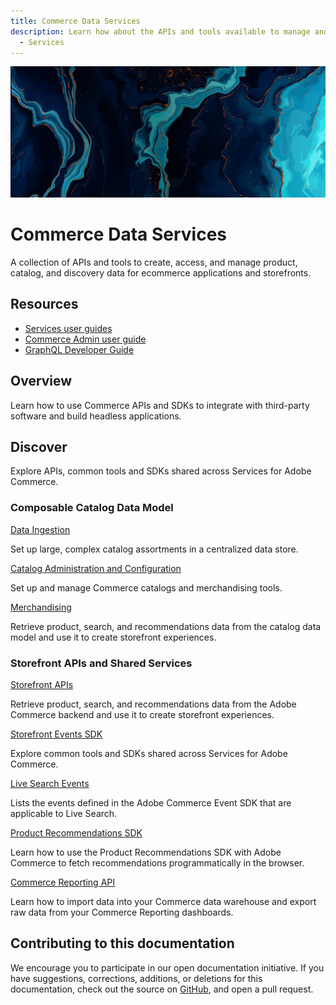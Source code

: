 ```yaml
---
title: Commerce Data Services
description: Learn how about the APIs and tools available to manage and use commerce catalog and event data programmatically.
  - Services
---
```


<Hero slots="image, heading, text"/>

![Data Services](_images/home-bg.jpeg)

# Commerce Data Services

A collection of APIs and tools to create, access, and manage product, catalog, and discovery data for ecommerce applications and storefronts.

<Resources slots="heading, links"/>

## Resources

*  [Services user guides](https://experienceleague.adobe.com/docs/commerce-merchant-services/user-guides/home.html)
*  [Commerce Admin user guide](https://experienceleague.adobe.com/docs/commerce-admin/user-guides/home.html)
*  [GraphQL Developer Guide](https://developer.adobe.com/commerce/webapi/graphql/)

## Overview

Learn how to use Commerce APIs and SDKs to integrate with third-party software and build headless applications.

## Discover

Explore APIs, common tools and SDKs shared across Services for Adobe Commerce.

<DiscoverBlock slots="heading, link, text"/>

### Composable Catalog Data Model

[Data Ingestion](composable-catalog/data-ingestion/)

Set up large, complex catalog assortments in a centralized data store.

<DiscoverBlock slots="link, text"/>

[Catalog Administration and Configuration](composable-catalog/admin)

Set up and manage Commerce catalogs and merchandising tools.

<DiscoverBlock slots="link, text"/>

[Merchandising](composable-catalog/merchandising)

Retrieve product, search, and recommendations data from the catalog data model and use it to create storefront experiences.

### Storefront APIs and Shared Services

<DiscoverBlock slots="link, text"/>

[Storefront APIs](graphql/)

Retrieve product, search, and recommendations data from the Adobe Commerce backend and use it to create storefront experiences.

<DiscoverBlock slots="link, text"/>

[Storefront Events SDK](shared-services/)

Explore common tools and SDKs shared across Services for Adobe Commerce.

<DiscoverBlock slots="link, text"/>

[Live Search Events](live-search/)

Lists the events defined in the Adobe Commerce Event SDK that are applicable to Live Search.

<DiscoverBlock slots="link, text"/>

[Product Recommendations SDK](product-recommendations/)

Learn how to use the Product Recommendations SDK with Adobe Commerce to fetch recommendations programmatically in the browser.

<DiscoverBlock slots="link, text"/>

[Commerce Reporting API](reporting/)

Learn how to import data into your Commerce data warehouse and export raw data from your Commerce Reporting dashboards.

## Contributing to this documentation

We encourage you to participate in our open documentation initiative. If you have suggestions, corrections, additions, or deletions for this documentation, check out the source on [GitHub](https://github.com/adobedocs/commerce-services), and open a pull request.
